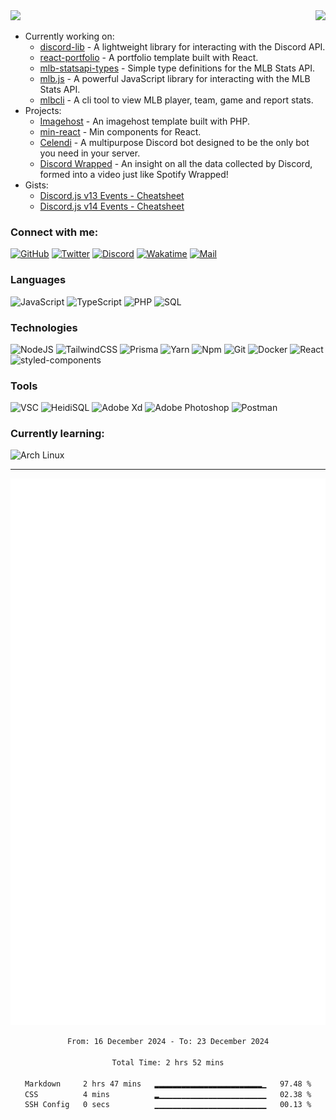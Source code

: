<img src="https://komarev.com/ghpvc/?username=Iliannnn">

<a href="https://discord.com/users/597445640129085440/">
  <img src="https://lanyard-profile-readme.vercel.app/api/597445640129085440?idleMessage=⠀" align="right" />
</a>

- Currently working on:
    - [discord-lib](https://github.com/discord-lib/discord-lib) - A lightweight library for interacting with the Discord API.
    - [react-portfolio](https://github.com/Iliannnn/react-portfolio) - A portfolio template built with React.
    - [mlb-statsapi-types](https://github.com/Iliannnn/mlb-statsapi-types) - Simple type definitions for the MLB Stats API.
    - [mlb.js](https://github.com/Iliannnn/mlb.js) - A powerful JavaScript library for interacting with the MLB Stats API.
    - [mlbcli](https://github.com/Iliannnn/mlbcli) - A cli tool to view MLB player, team, game and report stats.
- Projects:
    - [Imagehost](https://github.com/Iliannnn/Imagehost) - An imagehost template built with PHP.
    - [min-react](https://github.com/Iliannnn/min-react) - Min components for React.
    - [Celendi](https://celendi.gg/) - A multipurpose Discord bot designed to be the only bot you need in your server.
    - [Discord Wrapped](https://discordwrapped.com/) - An insight on all the data collected by Discord, formed into a video just like Spotify Wrapped!
- Gists:
    - [Discord.js v13 Events - Cheatsheet](https://gist.github.com/Iliannnn/6c69605cb6b8cc03f0ab9c885fd39906)
    - [Discord.js v14 Events - Cheatsheet](https://gist.github.com/Iliannnn/f4985563833e2538b1b96a8cb89d72bb)

### Connect with me:

<a href="https://github.com/Iliannnn">![GitHub](https://img.shields.io/badge/-GitHub-000?&logo=GitHub)</a>
<a href="https://twitter.com/Iliannnnn/">![Twitter](https://img.shields.io/badge/-Twitter-000?&logo=Twitter)</a>
<a href="https://discord.com/users/597445640129085440/">![Discord](https://img.shields.io/badge/-Discord-000?&logo=discord)</a>
<a href="https://wakatime.com/@Iliannnn">![Wakatime](https://img.shields.io/badge/-Wakatime-000?&logo=WakaTime)</a>
<a href="mailto:mail@iliannnn.dev">![Mail](https://img.shields.io/badge/-Mail-000?&logo=gmail)</a>

### Languages

![JavaScript](https://img.shields.io/badge/-JavaScript-000?&logo=JavaScript) ![TypeScript](https://img.shields.io/badge/-TypeScript-000?&logo=TypeScript) ![PHP](https://img.shields.io/badge/-PHP-000?&logo=php) ![SQL](https://img.shields.io/badge/-SQL-000?&logo=MySQL)

### Technologies

![NodeJS](https://img.shields.io/badge/-Node.js-000?&logo=node.js) ![TailwindCSS](https://img.shields.io/badge/-TailwindCSS-000?&logo=tailwindcss) ![Prisma](https://img.shields.io/badge/-Prisma-000?&logo=prisma) ![Yarn](https://img.shields.io/badge/-Yarn-000?&logo=yarn) ![Npm](https://img.shields.io/badge/-NPM-000?&logo=npm) ![Git](https://img.shields.io/badge/-Git-000?&logo=git) ![Docker](https://img.shields.io/badge/-Docker-000?&logo=Docker) ![React](https://img.shields.io/badge/-React-000?&logo=react) ![styled-components](https://img.shields.io/badge/-styled--components-000?&logo=styled-components)

### Tools

![VSC](https://img.shields.io/badge/-Visual%20Studio%20Code-000?&logo=visualstudiocode) ![HeidiSQL](https://img.shields.io/badge/-HeidiSQL-000?&logo=mysql) ![Adobe Xd](https://img.shields.io/badge/-Adobe%20Xd-000?&logo=Adobe%20XD) ![Adobe Photoshop](https://img.shields.io/badge/-Adobe%20Photoshop-000?&logo=Adobe%20Photoshop) ![Postman](https://img.shields.io/badge/-Postman-000?&logo=Postman)

### Currently learning:
![Arch Linux](https://img.shields.io/badge/-Arch%20Linux-000?&logo=Arch%20Linux)

---

<div align="center">
  <img src="./github-metrics.svg" />

  <!--START_SECTION:waka-->

```txt
From: 16 December 2024 - To: 23 December 2024

Total Time: 2 hrs 52 mins

Markdown     2 hrs 47 mins   ▂▂▂▂▂▂▂▂▂▂▂▂▂▂▂▂▂▂▂▂▂▂▂▂▁   97.48 %
CSS          4 mins          ▂▁▁▁▁▁▁▁▁▁▁▁▁▁▁▁▁▁▁▁▁▁▁▁▁   02.38 %
SSH Config   0 secs          ▁▁▁▁▁▁▁▁▁▁▁▁▁▁▁▁▁▁▁▁▁▁▁▁▁   00.13 %
```

<!--END_SECTION:waka-->
</div
